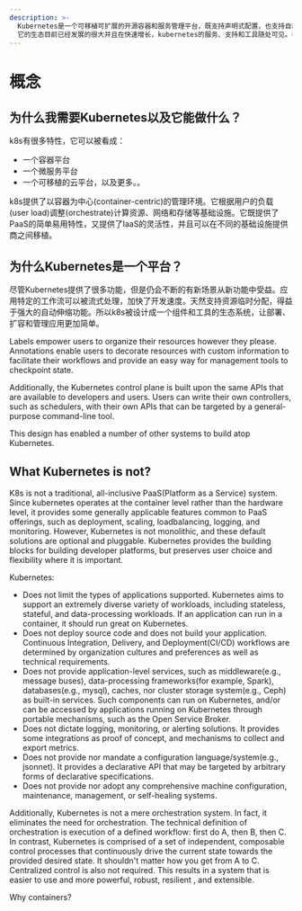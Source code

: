 ```yaml
---
description: >-
  Kubernetes是一个可移植可扩展的开源容器和服务管理平台，既支持声明式配置，也支持自动化配置。
  它的生态目前已经发展的很大并且在快速增长，kubernetes的服务、支持和工具随处可见。谷歌在2014年开源了Kubernetes，它是基于谷歌15年在生产上大规模使用容器的经验，结合了社区里优秀的想法和实践。
---
```


# 概念

## 为什么我需要Kubernetes以及它能做什么？

k8s有很多特性，它可以被看成：

* 一个容器平台
* 一个微服务平台
* 一个可移植的云平台，以及更多。。

k8s提供了以容器为中心\(container-centric\)的管理环境。它根据用户的负载\(user load\)调整\(orchestrate\)计算资源、网络和存储等基础设施。它既提供了PaaS的简单易用特性，又提供了IaaS的灵活性，并且可以在不同的基础设施提供商之间移植。

## 为什么Kubernetes是一个平台？

尽管Kubernetes提供了很多功能，但是仍会不断的有新场景从新功能中受益。应用特定的工作流可以被流式处理，加快了开发速度。天然支持资源临时分配，得益于强大的自动伸缩功能。所以k8s被设计成一个组件和工具的生态系统，让部署、扩容和管理应用更加简单。

Labels empower users to organize their resources however they please. Annotations enable users to decorate resources with custom information to facilitate their workflows and provide an easy way for management tools to checkpoint state.

Additionally, the Kubernetes control plane is built upon the same APIs that are available to developers and users. Users can write their own controllers, such as schedulers, with their own APIs that can be targeted by a general-purpose command-line tool.

This design has enabled a number of other systems to build atop Kubernetes.

## What Kubernetes is not?

K8s is not a traditional, all-inclusive PaaS\(Platform as a Service\) system. Since kubernetes operates at the container level rather than the hardware level, it provides some generally applicable features common to PaaS offerings, such as deployment, scaling, loadbalancing, logging, and monitoring. However, Kubernetes is not monolithic, and these default solutions are optional and pluggable. Kubernetes provides the building blocks for building developer platforms, but preserves user choice and flexibility where it is important.

Kubernetes:

* Does not limit the types of applications supported. Kubernetes aims to support an extremely diverse variety of workloads, including stateless, stateful, and data-processing workloads. If an application can run in a container, it should run great on Kubernetes.
* Does not deploy source code and does not build your application. Continuous Integration, Delivery, and Deployment\(CI/CD\) workflows are determined by organization cultures and preferences as well as technical requirements.
* Does not provide application-level services, such as middleware\(e.g., message buses\), data-processing frameworks\(for example, Spark\), databases\(e.g., mysql\), caches, nor cluster storage system\(e.g., Ceph\) as built-in services. Such components can run on Kubernetes, and/or can be accessed by applications running on Kubernetes through portable mechanisms, such as the Open Service Broker.
* Does not dictate logging, monitoring, or alerting solutions. It provides some integrations as proof of concept, and mechanisms to collect and export metrics.
* Does not provide nor mandate a configuration language/system\(e.g., jsonnet\). It provides a declarative API that may be targeted by arbitrary forms of declarative specifications.
* Does not provide nor adopt any comprehensive machine configuration, maintenance, management, or self-healing systems.

Additionally, Kubernetes is not a mere orchestration system. In fact, it eliminates the need for orchestration. The technical definition of orchestration is execution of a defined workflow: first do A, then B, then C. In contrast, Kubernetes is comprised of a set of independent, composable control processes that continuously drive the current state towards the provided desired state. It shouldn't matter how you get from A to C. Centralized control is also not required. This results in a system that is easier to use and more powerful, robust, resilient , and extensible.

Why containers?



